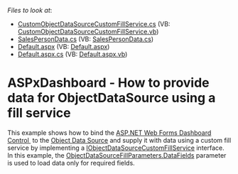 <!-- default file list -->
*Files to look at*:
* [CustomObjectDataSourceCustomFillService.cs](./CS/DXWebApplication5/CustomObjectDataSourceCustomFillService.cs) (VB: [CustomObjectDataSourceCustomFillService.vb](./VB/DXWebApplication5/CustomObjectDataSourceCustomFillService.vb))
* [SalesPersonData.cs](./CS/DXWebApplication5/SalesPersonData.cs) (VB: [SalesPersonData.cs](./VB/DXWebApplication5/SalesPersonData.cs))
* [Default.aspx](./CS/DXWebApplication5/Default.aspx) (VB: [Default.aspx](./VB/DXWebApplication5/Default.aspx))
* [Default.aspx.cs](./CS/DXWebApplication5/Default.aspx.cs) (VB: [Default.aspx.vb](./VB/DXWebApplication5/Default.aspx.cs))
<!-- default file list end -->
# ASPxDashboard - How to provide data for ObjectDataSource using a fill service

This example shows how to bind the <a href="https://documentation.devexpress.com/Dashboard/16976/Creating-the-Designer-and-Viewer-Applications/Web-Dashboard/ASP-NET-Web-Forms-Dashboard-Control">ASP.NET Web Forms Dashboard Control
</a> to the <a href="https://documentation.devexpress.com/#Dashboard/clsDevExpressDashboardCommonDashboardObjectDataSourcetopic">Object Data Source</a> and supply it with data using a custom fill service by implementing a <a href="https://documentation.devexpress.com/Dashboard/DevExpress.DashboardCommon.IObjectDataSourceCustomFillService.class">IObjectDataSourceCustomFillService</a> interface. In this example, the <a href="https://documentation.devexpress.com/Dashboard/DevExpress.DashboardCommon.ObjectDataSourceFillParameters.DataFields.property">ObjectDataSourceFillParameters.DataFields</a> parameter is used to load data only for required fields.

<br/>
